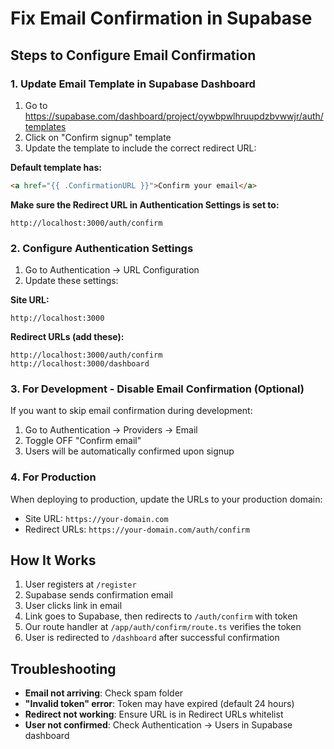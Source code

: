 # Fix Email Confirmation in Supabase

## Steps to Configure Email Confirmation

### 1. Update Email Template in Supabase Dashboard

1. Go to https://supabase.com/dashboard/project/oywbpwlhruupdzbvwwjr/auth/templates
2. Click on "Confirm signup" template
3. Update the template to include the correct redirect URL:

**Default template has:**

```html
<a href="{{ .ConfirmationURL }}">Confirm your email</a>
```

**Make sure the Redirect URL in Authentication Settings is set to:**

```
http://localhost:3000/auth/confirm
```

### 2. Configure Authentication Settings

1. Go to Authentication → URL Configuration
2. Update these settings:

**Site URL:**

```
http://localhost:3000
```

**Redirect URLs (add these):**

```
http://localhost:3000/auth/confirm
http://localhost:3000/dashboard
```

### 3. For Development - Disable Email Confirmation (Optional)

If you want to skip email confirmation during development:

1. Go to Authentication → Providers → Email
2. Toggle OFF "Confirm email"
3. Users will be automatically confirmed upon signup

### 4. For Production

When deploying to production, update the URLs to your production domain:

- Site URL: `https://your-domain.com`
- Redirect URLs: `https://your-domain.com/auth/confirm`

## How It Works

1. User registers at `/register`
2. Supabase sends confirmation email
3. User clicks link in email
4. Link goes to Supabase, then redirects to `/auth/confirm` with token
5. Our route handler at `/app/auth/confirm/route.ts` verifies the token
6. User is redirected to `/dashboard` after successful confirmation

## Troubleshooting

- **Email not arriving**: Check spam folder
- **"Invalid token" error**: Token may have expired (default 24 hours)
- **Redirect not working**: Ensure URL is in Redirect URLs whitelist
- **User not confirmed**: Check Authentication → Users in Supabase dashboard
